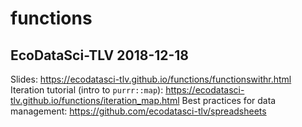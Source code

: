 # functions
## EcoDataSci-TLV 2018-12-18

Slides: https://ecodatasci-tlv.github.io/functions/functionswithr.html
Iteration tutorial (intro to `purrr::map`): https://ecodatasci-tlv.github.io/functions/iteration_map.html
Best practices for data management: https://github.com/ecodatasci-tlv/spreadsheets
